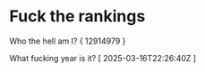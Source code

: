 # Fuck the rankings

Who the hell am I?
{ 12914979 }

What fucking year is it?
[ 2025-03-16T22:26:40Z ]
